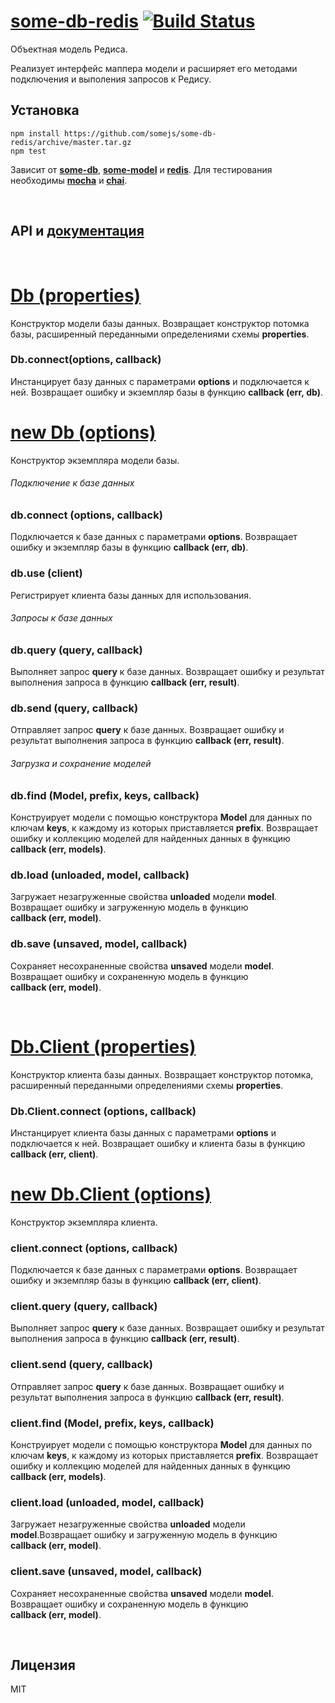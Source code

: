 # [some-db-redis](http://somejs.org/DbRedis) [![Build Status](https://secure.travis-ci.org/somejs/some-db-redis.png)](http://travis-ci.org/somejs/some-db-redis)

Объектная модель Редиса.

Реализует интерфейс маппера модели и расширяет его методами подключения и выполения запросов к Редису.
 
## Установка
```
npm install https://github.com/somejs/some-db-redis/archive/master.tar.gz
npm test
```
Зависит от **[some-db](https://github.com/somejs/some-db)**, **[some-model](https://github.com/somejs/some-model)** и **[redis](https://github.com/mranney/node_redis)**. Для тестирования необходимы **[mocha]()** и **[chai]()**.

 
## API и [документация](http://api.somejs.org/DbRedis)

 
# [Db (properties)]()
Конструктор модели базы данных. Возвращает конструктор потомка базы, расширенный переданными определениями схемы **properties**.

### Db.connect(options, callback)
Инстанцирует базу данных c параметрами **options** и подключается к ней. Возвращает ошибку и экземпляр базы в функцию **callback (err, db)**.

# [new Db (options)]()
Конструктор экземпляра модели базы.

###### Подключение к базе данных

### db.connect (options, callback)
Подключается к базе данных с параметрами **options**. Возвращает ошибку и экземпляр базы в функцию **callback (err, db)**.

### db.use (client)
Регистрирует клиента базы данных для использования.

###### Запросы к базе данных

### db.query (query, callback)
Выполняет запрос **query** к базе данных. Возвращает ошибку и результат выполнения запроса в функцию **callback (err, result)**.

### db.send (query, callback)
Отправляет запрос **query** к базе данных. Возвращает ошибку и результат выполнения запроса в функцию **callback (err, result)**.

###### Загрузка и сохранение моделей

### db.find (Model, prefix, keys, callback)
Конструирует модели с помощью конструктора **Model** для данных по ключам **keys**, к каждому из которых приставляется **prefix**. Возвращает ошибку и коллекцию моделей для найденных данных в функцию **callback (err, models)**.

### db.load (unloaded, model, callback)
Загружает незагруженные свойства **unloaded** модели **model**. Возвращает ошибку и загруженную модель в функцию **callback (err, model)**.

### db.save (unsaved, model, callback)
Сохраняет несохраненные свойства **unsaved** модели **model**. Возвращает ошибку и сохраненную модель в функцию **callback (err, model)**.

 
# [Db.Client (properties)]()
Конструктор клиента базы данных. Возвращает конструктор потомка, расширенный переданными определениями схемы **properties**.

### Db.Client.connect (options, callback)
Инстанцирует клиента базы данных c параметрами **options** и подключается к ней. Возвращает ошибку и клиента базы в функцию **callback (err, client)**.

# [new Db.Client (options)]()
Конструктор экземпляра клиента.

### client.connect (options, callback)
Подключается к базе данных с параметрами **options**. Возвращает ошибку и экземпляр базы в функцию  **callback (err, client)**.

### client.query (query, callback)
Выполняет запрос **query** к базе данных. Возвращает ошибку и результат выполнения запроса в функцию **callback (err, result)**.

### client.send (query, callback)
Отправляет запрос **query** к базе данных. Возвращает ошибку и результат выполнения запроса в функцию **callback (err, result)**.

### client.find (Model, prefix, keys, callback)
Конструирует модели с помощью конструктора **Model** для данных по ключам **keys**, к каждому из которых приставляется **prefix**. Возвращает ошибку и коллекцию моделей для найденных данных в функцию **callback (err, models)**.

### client.load (unloaded, model, callback)
Загружает незагруженные свойства **unloaded** модели **model**.Возвращает ошибку и загруженную модель в функцию **callback (err, model)**.

### client.save (unsaved, model, callback)
Сохраняет несохраненные свойства **unsaved** модели **model**. Возвращает ошибку и сохраненную модель в функцию **callback (err, model)**.

 
## Лицензия
MIT